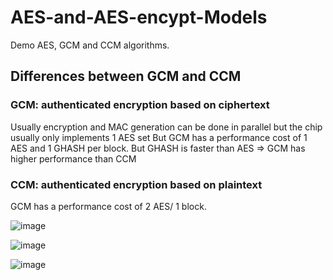 # AES-and-AES-encypt-Models
Demo AES, GCM and CCM algorithms.

## Differences between GCM and CCM
### GCM: authenticated encryption based on ciphertext
Usually encryption and MAC generation can be done in parallel but the chip usually only implements 1 AES set
But GCM has a performance cost of 1 AES and 1 GHASH per block. But GHASH is faster than AES => GCM has higher performance than CCM

### CCM: authenticated encryption based on plaintext
GCM has a performance cost of 2 AES/ 1 block.

![image](https://github.com/user-attachments/assets/bd8cb96d-4da8-48fa-bf61-efd68eb71b83)

![image](https://github.com/user-attachments/assets/67acc6f5-eb70-447a-903a-6a58a4c0209e)

![image](https://github.com/user-attachments/assets/15034049-4052-4688-89d8-d95922df8ce5)
